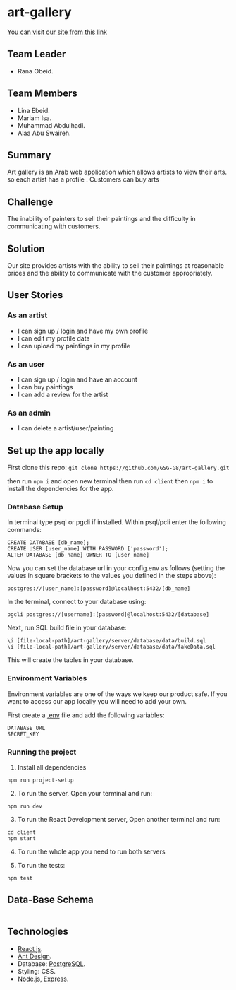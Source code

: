 # art-gallery

[You can visit our site from this link]([https://art-gallery-v1.herokuapp.com/])

## Team Leader

- Rana Obeid.

## Team Members

- Lina Ebeid.
- Mariam Isa.
- Muhammad Abdulhadi.
- Alaa Abu Swaireh.

## Summary

Art gallery is an Arab web application which allows artists to view their arts. so each artist has a profile . Customers can buy arts

## Challenge

The inability of painters to sell their paintings and the difficulty in communicating with customers.

## Solution

Our site provides artists with the ability to sell their paintings at reasonable prices and the ability to communicate with the customer appropriately.

## User Stories

### As an artist

- I can sign up / login and have my own profile
- I can edit my profile data
- I can upload my paintings in my profile

### As an user

- I can sign up / login and have an account
- I can buy paintings
- I can add a review for the artist

### As an admin

- I can delete a artist/user/painting

## Set up the app locally

First clone this repo: `git clone https://github.com/GSG-G8/art-gallery.git`

then run `npm i` and open new terminal then run `cd client` then `npm i` to install the dependencies for the app.

### Database Setup

In terminal type psql or pgcli if installed. Within psql/pcli enter the following commands:

```CREATE DATABASE
CREATE DATABASE [db_name];
CREATE USER [user_name] WITH PASSWORD ['password'];
ALTER DATABASE [db_name] OWNER TO [user_name]
```

Now you can set the database url in your config.env as follows (setting the values in square brackets to the values you defined in the steps above):

```
postgres://[user_name]:[password]@localhost:5432/[db_name]
```

In the terminal, connect to your database using:

```
pgcli postgres://[username]:[password]@localhost:5432/[database]
```

Next, run SQL build file in your database:

```
\i [file-local-path]/art-gallery/server/database/data/build.sql
\i [file-local-path]/art-gallery/server/database/data/fakeData.sql
```

This will create the tables in your database.

### Environment Variables

Environment variables are one of the ways we keep our product safe. If you want to access our app locally you will need to add your own.

First create a [.env]() file and add the following variables:

```
DATABASE_URL
SECRET_KEY
```

### Running the project

1. Install all dependencies

```
npm run project-setup
```

2. To run the server, Open your terminal and run:

```
npm run dev
```

3. To run the React Development server, Open another terminal and run:

```
cd client
npm start
```

4. To run the whole app you need to run both servers

5. To run the tests:

```
npm test
```

## Data-Base Schema

![]()

## Technologies

- [React js](https://reactjs.org/).
- [Ant Design](https://ant.design/).
- Database: [PostgreSQL](https://www.postgresql.org/).
- Styling: CSS.
- [Node.js](https://nodejs.org/en/), [Express](https://expressjs.com/).
